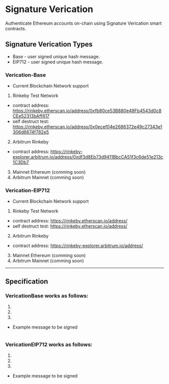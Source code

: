 # Signature Verication
Authenticate Ethereum accounts on-chain using Signature Verication 
smart contracts.

## Signature Verication Types
- Base - user signed unique hash message.
- EIP712 - user signed unique hash message.

### Verication-Base
- Current Blockchain Network support
1. Rinkeby Test Network
  - contract address: https://rinkeby.etherscan.io/address/0xfb80ce53B880e48Fb4543d0c8CEe52313bAff817
  - self destruct test: https://rinkeby.etherscan.io/address/0x0ecef04e2686372e49c27343e1306d6674f782e5
2. Arbitrum Rinkeby
  - contract address: https://rinkeby-explorer.arbitrum.io/address/0xdf3d8Eb73d9411BbcCA51f3c6de51e213c1C3Db7
3. Mainnet Ethereum (comming soon)
4. Arbitrum Mainnet (comming soon)

### Verication-EIP712
- Current Blockchain Network support
1. Rinkeby Test Network
  - contract address: https://rinkeby.etherscan.io/address/
  - self destruct test: https://rinkeby.etherscan.io/address/
2. Arbitrum Rinkeby
  - contract address: https://rinkeby-explorer.arbitrum.io/address/
3. Mainnet Ethereum (comming soon)
4. Arbitrum Mainnet (comming soon)

---

## Specification

### VericationBase works as follows:

1. 
2. 
3. 

- Example message to be signed
```

```

### VericationEIP712 works as follows:

1. 
2. 
3. 

- Example message to be signed
```

```
